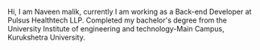 Hi, I am Naveen malik, currently I am working as a Back-end Developer at Pulsus Healthtech LLP.
Completed my bachelor's degree from the University Institute of engineering and technology-Main Campus, Kurukshetra University.
